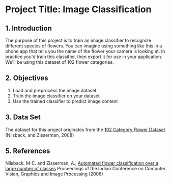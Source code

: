 # Project Title: Image Classification #

## 1. Introduction ##

The purpose of this project is to train an image classifier to recognize different species of flowers. You can imagine using something like this in a phone app that tells you the name of the flower your camera is looking at. In practice you'd train this classifier, then export it for use in your application. We'll be using this dataset of 102 flower categories.


## 2. Objectives ##

1. Load and preprocess the image dataset
2. Train the image classifier on your dataset
3. Use the trained classifier to predict image content

## 3. Data Set ##

The dataset for this project originates from the [102 Category Flower Dataset](http://www.robots.ox.ac.uk/~vgg/data/flowers/102/index.html) (Nilsback, and Zisserman, 2008)

## 5. References ##
Nilsback, M-E. and Zisserman, A., [Automated flower classification over a large number of classes](http://www.robots.ox.ac.uk/~vgg/publications/2008/Nilsback08/nilsback08.pdf)
Proceedings of the Indian Conference on Computer Vision, Graphics and Image Processing (2008)
